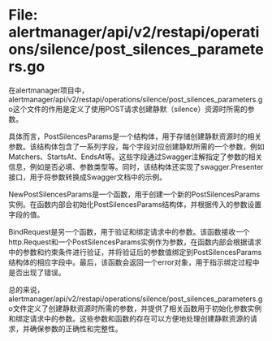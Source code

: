 # File: alertmanager/api/v2/restapi/operations/silence/post_silences_parameters.go

在alertmanager项目中，alertmanager/api/v2/restapi/operations/silence/post_silences_parameters.go这个文件的作用是定义了使用POST请求创建静默（silence）资源时所需的参数。

具体而言，PostSilencesParams是一个结构体，用于存储创建静默资源时的相关参数。该结构体包含了一系列字段，每个字段对应创建静默所需的一个参数，例如Matchers、StartsAt、EndsAt等。这些字段通过Swagger注解指定了参数的相关信息，例如是否必填、参数类型等。同时，该结构体还实现了swagger.Presenter接口，用于将参数转换成Swagger文档中的示例。

NewPostSilencesParams是一个函数，用于创建一个新的PostSilencesParams实例。在函数内部会初始化PostSilencesParams结构体，并根据传入的参数设置字段的值。

BindRequest是另一个函数，用于验证和绑定请求中的参数。该函数接收一个http.Request和一个PostSilencesParams实例作为参数，在函数内部会根据请求中的参数和约束条件进行验证，并将验证后的参数值绑定到PostSilencesParams结构体的相应字段中。最后，该函数会返回一个error对象，用于指示绑定过程中是否出现了错误。

总的来说，alertmanager/api/v2/restapi/operations/silence/post_silences_parameters.go文件定义了创建静默资源时所需的参数，并提供了相关函数用于初始化参数实例和绑定请求中的参数。这些参数和函数的存在可以方便地处理创建静默资源的请求，并确保参数的正确性和完整性。

